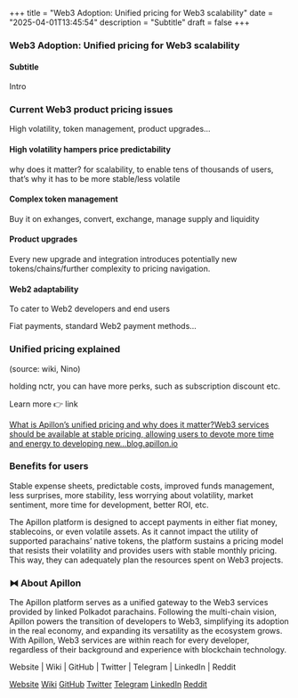 +++
title = "Web3 Adoption: Unified pricing for Web3 scalability"
date = "2025-04-01T13:45:54"
description = "Subtitle"
draft = false
+++

### Web3 Adoption: Unified pricing for Web3 scalability


#### Subtitle


Intro


### Current Web3 product pricing issues


High volatility, token management, product upgrades…


#### High volatility hampers price predictability


why does it matter? for scalability, to enable tens of thousands of users, that’s why it has to be more stable/less volatile


#### Complex token management


Buy it on exhanges, convert, exchange, manage supply and liquidity


#### Product upgrades


Every new upgrade and integration introduces potentially new tokens/chains/further complexity to pricing navigation.


#### Web2 adaptability


To cater to Web2 developers and end users


Fiat payments, standard Web2 payment methods…


### Unified pricing explained


(source: wiki, Nino)


holding nctr, you can have more perks, such as subscription discount etc.


Learn more 👉 link

[What is Apillon’s unified pricing and why does it matter?Web3 services should be available at stable pricing, allowing users to devote more time and energy to developing new…blog.apillon.io](https://blog.apillon.io/what-is-apillons-unified-pricing-and-why-does-it-matter-45832a14cc94)

### Benefits for users


Stable expense sheets, predictable costs, improved funds management, less surprises, more stability, less worrying about volatility, market sentiment, more time for development, better ROI, etc.


The Apillon platform is designed to accept payments in either fiat money, stablecoins, or even volatile assets. As it cannot impact the utility of supported parachains’ native tokens, the platform sustains a pricing model that resists their volatility and provides users with stable monthly pricing. This way, they can adequately plan the resources spent on Web3 projects.


### ⧓ About Apillon


The Apillon platform serves as a unified gateway to the Web3 services provided by linked Polkadot parachains. Following the multi-chain vision, Apillon powers the transition of developers to Web3, simplifying its adoption in the real economy, and expanding its versatility as the ecosystem grows. With Apillon, Web3 services are within reach for every developer, regardless of their background and experience with blockchain technology.


Website | Wiki | GitHub | Twitter | Telegram | LinkedIn | Reddit

[Website](https://apillon.io/)
[Wiki](https://wiki.apillon.io/)
[GitHub](https://github.com/Apillon-web3)
[Twitter](https://twitter.com/apillon)
[Telegram](https://t.me/Apillon)
[LinkedIn](https://www.linkedin.com/company/apillon/)
[Reddit](https://www.reddit.com/r/apillon/)